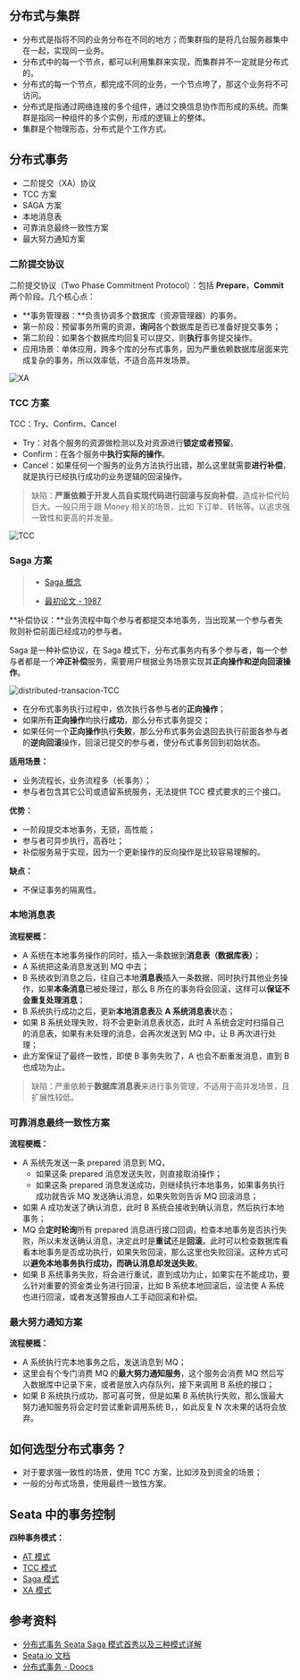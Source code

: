 ## 分布式与集群

- 分布式是指将不同的业务分布在不同的地方；而集群指的是将几台服务器集中在一起，实现同一业务。
- 分布式中的每一个节点，都可以利用集群来实现，而集群并不一定就是分布式的。 
- 分布式的每一个节点，都完成不同的业务，一个节点垮了，那这个业务将不可访问。
- 分布式是指通过网络连接的多个组件，通过交换信息协作而形成的系统。而集群是指同一种组件的多个实例，形成的逻辑上的整体。
- 集群是个物理形态，分布式是个工作方式。

## 分布式事务

- 二阶提交（XA）协议
- TCC 方案
- SAGA 方案
- 本地消息表
- 可靠消息最终一致性方案
- 最大努力通知方案

### 二阶提交协议

二阶提交协议（Two Phase Commitment Protocol）：包括 **Prepare**，**Commit** 两个阶段。几个核心点：

- **事务管理器：**负责协调多个数据库（资源管理器）的事务。
- 第一阶段：预留事务所需的资源，**询问**各个数据库是否已准备好提交事务；
- 第二阶段：如果各个数据库均回复可以提交，则**执行**事务提交操作。
- 应用场景：单体应用，跨多个库的分布式事务，因为严重依赖数据库层面来完成复杂的事务，所以效率低，不适合高并发场景。

![XA](https://gitee.com/raymond-zhao/oss/raw/master/uPic/image-20201008101748937.png)

### TCC 方案

TCC：Try、Confirm、Cancel

- Try：对各个服务的资源做检测以及对资源进行**锁定或者预留**。
- Confirm：在各个服务中**执行实际的操作**。
- Cancel：如果任何一个服务的业务方法执行出错，那么这里就需要**进行补偿**，就是执行已经执行成功的业务逻辑的回滚操作。

> 缺陷：**严重依赖于开发人员自实现代码进行回滚与反向补偿**，造成补偿代码巨大。一般只用于跟 Money 相关的场景，比如 下订单、转账等。以追求强一致性和更高的并发量。

![TCC](https://gitee.com/raymond-zhao/oss/raw/master/uPic/image-20201008101711825.png)

### Saga 方案

> - [Saga 概念](https://redux-saga-in-chinese.js.org/docs/introduction/SagaBackground.html)
>
> - [最初论文 - 1987](http://www.cs.cornell.edu/andru/cs711/2002fa/reading/sagas.pdf)

**补偿协议：**业务流程中每个参与者都提交本地事务，当出现某一个参与者失败则补偿前面已经成功的参与者。

Saga 是一种补偿协议，在 Saga 模式下，分布式事务内有多个参与者，每一个参与者都是一个**冲正补偿**服务，需要用户根据业务场景实现其**正向操作和逆向回滚操作**。

![distributed-transacion-TCC](https://doocs.github.io/advanced-java/docs/distributed-system/images/distributed-transaction-saga.png)

- 在分布式事务执行过程中，依次执行各参与者的**正向操作**；
- 如果所有**正向操作**均执行**成功**，那么分布式事务提交；
- 如果任何一个**正向操作**执行**失败**，那么分布式事务会退回去执行前面各参与者的**逆向回滚**操作，回滚已提交的参与者，使分布式事务回到初始状态。

**适用场景：**

- 业务流程长，业务流程多（长事务）；
- 参与者包含其它公司或遗留系统服务，无法提供 TCC 模式要求的三个接口。

**优势：**

- 一阶段提交本地事务，无锁，高性能；
- 参与者可异步执行，高吞吐；
- 补偿服务易于实现，因为一个更新操作的反向操作是比较容易理解的。

**缺点：**

- 不保证事务的隔离性。

### 本地消息表

**流程梗概：**

- A 系统在本地事务操作的同时，插入一条数据到**消息表（数据库表）**；
- A 系统把这条消息发送到 MQ 中去；
- B 系统收到消息之后，往自己本地**消息表**插入一条数据，同时执行其他业务操作，如果**本条消息**已被处理过，那么 B 所在的事务将会回滚，这样可以**保证不会重复处理消息**；
- B 系统执行成功之后，更新**本地消息表**及 **A 系统消息表**状态；
- 如果 B 系统处理失败，将不会更新消息表状态，此时 A 系统会定时扫描自己的消息表，如果有未处理的消息，会再次发送到 MQ 中，让 B 再次进行处理；
- 此方案保证了最终一致性，即使 B 事务失败了，A 也会不断重发消息，直到 B 也成功为止。

> 缺陷：严重依赖于**数据库消息表**来进行事务管理，不适用于高并发场景，且扩展性较低。

### 可靠消息最终一致性方案

**流程梗概：**

- A 系统先发送一条 prepared 消息到 MQ，
  - 如果这条 prepared 消息发送失败，则直接取消操作；
  - 如果这条 prepared 消息发送成功，则继续执行本地事务，如果事务执行成功就告诉 MQ 发送确认消息，如果失败则告诉 MQ 回滚消息；
- 如果 A 成功发送了确认消息，此时 B 系统会接收到确认消息，然后执行本地事务；
- MQ 会**定时轮询**所有 prepared 消息进行接口回调，检查本地事务是否执行失败，所以未发送确认消息，决定此时是**重试**还是**回滚**。此时可以检查数据库看看本地事务是否成功执行，如果失败回滚，那么这里也失败回滚。这种方式可以**避免本地事务执行成功，而确认消息却发送失败**。
- 如果 B 系统事务失败，将会进行重试，直到成功为止，如果实在不能成功，要么针对重要的资金类业务进行回滚，比如 B 系统本地回滚后，设法使 A 系统也进行回滚，或者发送警报由人工手动回滚和补偿。

### 最大努力通知方案

**流程梗概：**

- A 系统执行完本地事务之后，发送消息到 MQ；
- 这里会有个专门消费 MQ 的**最大努力通知服务**，这个服务会消费 MQ 然后写入数据库中记录下来，或者是放入内存队列，接下来调用 B 系统的接口；
- 如果 B 系统执行成功，那可喜可贺，但是如果 B 系统执行失败，那么饿最大努力通知服务将会定时尝试重新调用系统 B，，如此反复 N 次未果的话将会放弃。

## 如何选型分布式事务？

- 对于要求强一致性的场景，使用 TCC 方案，比如涉及到资金的场景；
- 一般的分布式场景，使用最终一致性方案。

## Seata 中的事务控制

**四种事务模式：**

- [AT 模式](http://seata.io/zh-cn/docs/dev/mode/at-mode.html)
- [TCC 模式](http://seata.io/zh-cn/docs/dev/mode/tcc-mode.html)
- [Saga 模式](http://seata.io/zh-cn/docs/user/saga.html)
- [XA 模式](http://seata.io/zh-cn/docs/dev/mode/xa-mode.html)

## 参考资料

- [分布式事务 Seata Saga 模式首秀以及三种模式详解](https://www.sofastack.tech/blog/sofa-meetup-3-seata-retrospect/)
- [Seata.io 文档](http://seata.io/zh-cn/docs/overview/what-is-seata.html)
- [分布式事务 - Doocs](https://doocs.github.io/advanced-java/#/./docs/distributed-system/distributed-transaction)